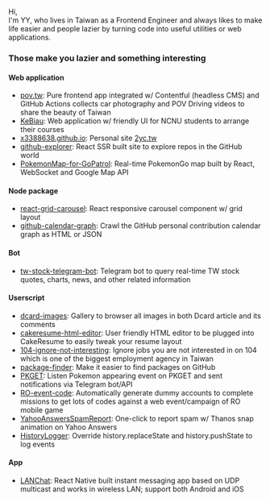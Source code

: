 Hi,  
I'm YY, who lives in Taiwan as a Frontend Engineer and always likes to make life easier and people lazier by turning code into useful utilities or web applications.

### Those make you lazier and something interesting
#### Web application
- [pov.tw](https://pov.tw): Pure frontend app integrated w/ Contentful (headless CMS) and GitHub Actions collects car photography and POV Driving videos to share the beauty of Taiwan
- [KeBiau](https://github.com/x3388638/KeBiau): Web application w/ friendly UI for NCNU students to arrange their courses
- [x3388638.github.io](https://github.com/x3388638/x3388638.github.io): Personal site [2yc.tw](https://2yc.tw)
- [github-explorer](https://github.com/x3388638/github-explorer): React SSR built site to explore repos in the GitHub world
- [PokemonMap-for-GoPatrol](https://github.com/x3388638/PokemonMap-for-GoPatrol): Real-time PokemonGo map built by React, WebSocket and Google Map API

#### Node package
- [react-grid-carousel](https://github.com/x3388638/react-grid-carousel): React responsive carousel component w/ grid layout
- [github-calendar-graph](https://github.com/x3388638/github-calendar-graph): Crawl the GitHub personal contribution calendar graph as HTML or JSON

#### Bot
- [tw-stock-telegram-bot](https://github.com/x3388638/tw-stock-telegram-bot): Telegram bot to query real-time TW stock quotes, charts, news, and other related information

#### Userscript
- [dcard-images](https://github.com/x3388638/dcard-images): Gallery to browser all images in both Dcard article and its comments
- [cakeresume-html-editor](https://github.com/x3388638/cakeresume-html-editor): User friendly HTML editor to be plugged into CakeResume to easily tweak your resume layout
- [104-ignore-not-interesting](https://github.com/x3388638/104-ignore-not-interesting): Ignore jobs you are not interested in on 104 which is one of the biggest employment agency in Taiwan
- [package-finder](https://github.com/x3388638/package-finder): Make it easier to find packages on GitHub
- [PKGET](https://hackmd.io/@x3388638/SJOrobrA?type=view): Listen Pokemon appearing event on PKGET and sent notifications via Telegram bot/API
- [RO-event-code](https://hackmd.io/@x3388638/B1pB-7j-z?type=view): Automatically generate dummy accounts to complete missions to get lots of codes against a web event/campaign of RO mobile game
- [YahooAnswersSpamReport](https://github.com/x3388638/YahooAnswersSpamReport): One-click to report spam w/ Thanos snap animation on Yahoo Answers
- [HistoryLogger](https://gist.github.com/x3388638/91d3b70ccc4d9419155df95b96683844): Override history.replaceState and history.pushState to log events

#### App
- [LANChat](https://github.com/x3388638/LANChat): React Native built instant messaging app based on UDP multicast and works in wireless LAN; support both Android and iOS
